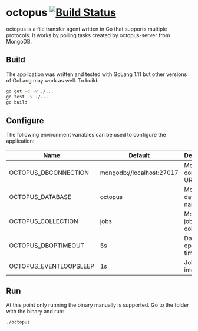 # octopus [![Build Status](https://travis-ci.com/viktorburka/octopus.svg?branch=master)](https://travis-ci.com/viktorburka/octopus)

octopus is a file transfer agent written in Go that supports multiple protocols. It works by polling tasks created by octopus-server from MongoDB.

## Build

The application was written and tested with GoLang 1.11 but other versions of GoLang may work as well. To build: 

```bash
go get -d -v ./...
go test -v ./...
go build
```

## Configure

The following environment variables can be used to configure the application:

| Name                   | Default                   | Description                |
|------------------------|---------------------------|----------------------------|
| OCTOPUS_DBCONNECTION   | mongodb://localhost:27017 | MongoDB connection URI     |
| OCTOPUS_DATABASE       | octopus                   | MongoDB database name      |
| OCTOPUS_COLLECTION     | jobs                      | MongoDB jobs collection    |
| OCTOPUS_DBOPTIMEOUT    | 5s                        | Database operation timeout |
| OCTOPUS_EVENTLOOPSLEEP | 1s                        | Job poll interval          |

## Run

At this point only running the binary manually is supported. Go to the folder with the binary and run:

```bash
./octopus
```

